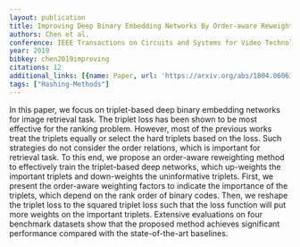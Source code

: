 ```yaml
---
layout: publication
title: Improving Deep Binary Embedding Networks By Order-aware Reweighting Of Triplets
authors: Chen et al.
conference: IEEE Transactions on Circuits and Systems for Video Technology
year: 2019
bibkey: chen2019improving
citations: 12
additional_links: [{name: Paper, url: 'https://arxiv.org/abs/1804.06061'}]
tags: ["Hashing-Methods"]
---
```

In this paper, we focus on triplet-based deep binary embedding networks for
image retrieval task. The triplet loss has been shown to be most effective for
the ranking problem. However, most of the previous works treat the triplets
equally or select the hard triplets based on the loss. Such strategies do not
consider the order relations, which is important for retrieval task. To this
end, we propose an order-aware reweighting method to effectively train the
triplet-based deep networks, which up-weights the important triplets and
down-weights the uninformative triplets. First, we present the order-aware
weighting factors to indicate the importance of the triplets, which depend on
the rank order of binary codes. Then, we reshape the triplet loss to the
squared triplet loss such that the loss function will put more weights on the
important triplets. Extensive evaluations on four benchmark datasets show that
the proposed method achieves significant performance compared with the
state-of-the-art baselines.